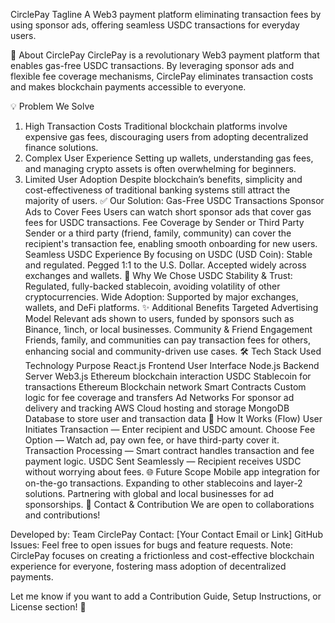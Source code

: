 CirclePay
Tagline
A Web3 payment platform eliminating transaction fees by using sponsor ads, offering seamless USDC transactions for everyday users.

🚀 About CirclePay
CirclePay is a revolutionary Web3 payment platform that enables gas-free USDC transactions. By leveraging sponsor ads and flexible fee coverage mechanisms, CirclePay eliminates transaction costs and makes blockchain payments accessible to everyone.

💡 Problem We Solve
1. High Transaction Costs
Traditional blockchain platforms involve expensive gas fees, discouraging users from adopting decentralized finance solutions.
2. Complex User Experience
Setting up wallets, understanding gas fees, and managing crypto assets is often overwhelming for beginners.
3. Limited User Adoption
Despite blockchain’s benefits, simplicity and cost-effectiveness of traditional banking systems still attract the majority of users.
✅ Our Solution: Gas-Free USDC Transactions
Sponsor Ads to Cover Fees
Users can watch short sponsor ads that cover gas fees for USDC transactions.
Fee Coverage by Sender or Third Party
Sender or a third party (friend, family, community) can cover the recipient's transaction fee, enabling smooth onboarding for new users.
Seamless USDC Experience
By focusing on USDC (USD Coin):
Stable and regulated.
Pegged 1:1 to the U.S. Dollar.
Accepted widely across exchanges and wallets.
🎯 Why We Chose USDC
Stability & Trust:
Regulated, fully-backed stablecoin, avoiding volatility of other cryptocurrencies.
Wide Adoption:
Supported by major exchanges, wallets, and DeFi platforms.
✨ Additional Benefits
Targeted Advertising Model
Relevant ads shown to users, funded by sponsors such as Binance, 1inch, or local businesses.
Community & Friend Engagement
Friends, family, and communities can pay transaction fees for others, enhancing social and community-driven use cases.
🛠️ Tech Stack Used
Technology	Purpose
React.js	Frontend User Interface
Node.js	Backend Server
Web3.js	Ethereum blockchain interaction
USDC	Stablecoin for transactions
Ethereum	Blockchain network
Smart Contracts	Custom logic for fee coverage and transfers
Ad Networks	For sponsor ad delivery and tracking
AWS	Cloud hosting and storage
MongoDB	Database to store user and transaction data
📲 How It Works (Flow)
User Initiates Transaction — Enter recipient and USDC amount.
Choose Fee Option — Watch ad, pay own fee, or have third-party cover it.
Transaction Processing — Smart contract handles transaction and fee payment logic.
USDC Sent Seamlessly — Recipient receives USDC without worrying about fees.
🌐 Future Scope
Mobile app integration for on-the-go transactions.
Expanding to other stablecoins and layer-2 solutions.
Partnering with global and local businesses for ad sponsorships.
📩 Contact & Contribution
We are open to collaborations and contributions!

Developed by: Team CirclePay
Contact: [Your Contact Email or Link]
GitHub Issues: Feel free to open issues for bugs and feature requests.
Note: CirclePay focuses on creating a frictionless and cost-effective blockchain experience for everyone, fostering mass adoption of decentralized payments.

Let me know if you want to add a Contribution Guide, Setup Instructions, or License section! 🚀
